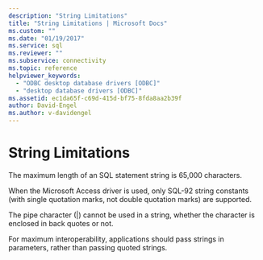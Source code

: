 ```yaml
---
description: "String Limitations"
title: "String Limitations | Microsoft Docs"
ms.custom: ""
ms.date: "01/19/2017"
ms.service: sql
ms.reviewer: ""
ms.subservice: connectivity
ms.topic: reference
helpviewer_keywords: 
  - "ODBC desktop database drivers [ODBC]"
  - "desktop database drivers [ODBC]"
ms.assetid: ec1da65f-c69d-415d-bf75-8fda8aa2b39f
author: David-Engel
ms.author: v-davidengel
---
```

# String Limitations
The maximum length of an SQL statement string is 65,000 characters.  
  
 When the Microsoft Access driver is used, only SQL-92 string constants (with single quotation marks, not double quotation marks) are supported.  
  
 The pipe character (&#124;) cannot be used in a string, whether the character is enclosed in back quotes or not.  
  
 For maximum interoperability, applications should pass strings in parameters, rather than passing quoted strings.
